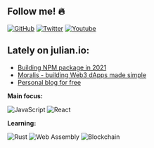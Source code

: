 ## Follow me! 🔥

<a href="https://github.com/juliancwirko"><img src="https://img.shields.io/github/followers/juliancwirko?style=social" alt="GitHub" /></a>
<a href="https://twitter.com/JulianCwirko"><img src="https://img.shields.io/twitter/follow/juliancwirko?style=social" alt="Twitter" /></a>
<a href="https://www.youtube.com/channel/UCaj-mgcY9CWbLdZsC5Gt00g"><img src="https://img.shields.io/youtube/channel/views/UCaj-mgcY9CWbLdZsC5Gt00g?style=social" alt="Youtube" /></a>

## Lately on julian.io:

- [Building NPM package in 2021](https://www.julian.io/articles/es2020-npm-package.html)
- [Moralis - building Web3 dApps made simple](https://www.julian.io/articles/moralis.html)
- [Personal blog for free](https://www.julian.io/articles/blog-for-free.html)

**Main focus:**

<img src="https://img.shields.io/badge/JavaScript-yellow?style=flat-square&logo=javascript&logoColor=white" alt="JavaScript" /> <img src="https://img.shields.io/badge/React-blue?logo=react&style=flat-square&logoColor=white" alt="React" />

**Learning:**

<img src="https://img.shields.io/badge/Rust-a72145?style=flat-square&logo=rust&logoColor=white" alt="Rust" /> <img src="https://img.shields.io/badge/WebAssembly-6797e2?style=flat-square&logo=WebAssembly&logoColor=white" alt="Web Assembly" /> <img src="https://img.shields.io/badge/Blockchain-677185?style=flat-square" alt="Blockchain" />
